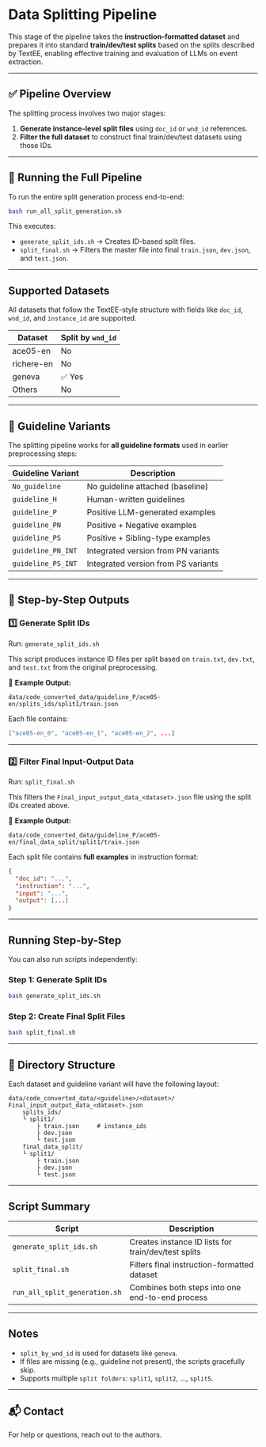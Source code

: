# Data Splitting Pipeline

This stage of the pipeline takes the **instruction-formatted dataset** and prepares it into standard **train/dev/test splits** based on the splits described by TextEE, enabling effective training and evaluation of LLMs on event extraction.

---

## ✅ Pipeline Overview

The splitting process involves two major stages:

1. **Generate instance-level split files** using `doc_id` or `wnd_id` references.
2. **Filter the full dataset** to construct final train/dev/test datasets using those IDs.

---

## 🚀 Running the Full Pipeline

To run the entire split generation process end-to-end:

```bash
bash run_all_split_generation.sh
```

This executes:
- `generate_split_ids.sh` → Creates ID-based split files.
- `split_final.sh` → Filters the master file into final `train.json`, `dev.json`, and `test.json`.

---

## Supported Datasets

All datasets that follow the TextEE-style structure with fields like `doc_id`, `wnd_id`, and `instance_id` are supported.

| Dataset        | Split by `wnd_id` |
|----------------|-------------------|
| ace05-en       | No                |
| richere-en     | No                |
| geneva         | ✅ Yes            |
| Others         | No                |

---

## 📜 Guideline Variants

The splitting pipeline works for **all guideline formats** used in earlier preprocessing steps:

| Guideline Variant | Description                                   |
|--------------------|-----------------------------------------------|
| `No_guideline`     | No guideline attached (baseline)              |
| `guideline_H`      | Human-written guidelines                      |
| `guideline_P`      | Positive LLM-generated examples               |
| `guideline_PN`     | Positive + Negative examples                  |
| `guideline_PS`     | Positive + Sibling-type examples              |
| `guideline_PN_INT` | Integrated version from PN variants           |
| `guideline_PS_INT` | Integrated version from PS variants           |

---

## 📂 Step-by-Step Outputs

### 1️⃣ Generate Split IDs  
Run: `generate_split_ids.sh`

This script produces instance ID files per split based on `train.txt`, `dev.txt`, and `test.txt` from the original preprocessing.

📁 **Example Output:**
```
data/code_converted_data/guideline_P/ace05-en/splits_ids/split1/train.json
```

Each file contains:
```json
["ace05-en_0", "ace05-en_1", "ace05-en_2", ...]
```

---

### 2️⃣ Filter Final Input-Output Data  
Run: `split_final.sh`

This filters the `Final_input_output_data_<dataset>.json` file using the split IDs created above.

📁 **Example Output:**
```
data/code_converted_data/guideline_P/ace05-en/final_data_split/split1/train.json
```

Each split file contains **full examples** in instruction format:
```json
{
  "doc_id": "...",
  "instruction": "...",
  "input": "...",
  "output": [...]
}
```

---

## Running Step-by-Step

You can also run scripts independently:

### Step 1: Generate Split IDs
```bash
bash generate_split_ids.sh
```

### Step 2: Create Final Split Files
```bash
bash split_final.sh
```

---

## 📂 Directory Structure

Each dataset and guideline variant will have the following layout:

```
data/code_converted_data/<guideline>/<dataset>/
Final_input_output_data_<dataset>.json
    splits_ids/
    └️ split1/
        ├️ train.json     # instance_ids
        ├️ dev.json
        └️ test.json
    final_data_split/
    └️ split1/
        ├️ train.json
        ├️ dev.json
        └️ test.json
```

---

## Script Summary

| Script                  | Description                                          |
|-------------------------|------------------------------------------------------|
| `generate_split_ids.sh` | Creates instance ID lists for train/dev/test splits  |
| `split_final.sh`        | Filters final instruction-formatted dataset          |
| `run_all_split_generation.sh` | Combines both steps into one end-to-end process |

---

## Notes

- `split_by_wnd_id` is used for datasets like `geneva`.
- If files are missing (e.g., guideline not present), the scripts gracefully skip.
- Supports multiple `split folders`: `split1`, `split2`, ..., `split5`.

---

## 📬 Contact

For help or questions, reach out to the authors.